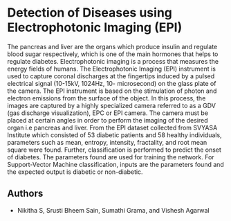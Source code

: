 
# Detection of Diseases using Electrophotonic Imaging (EPI)

The pancreas and liver are the organs which produce insulin and regulate blood sugar respectively, which is one of the main hormones that helps to regulate diabetes. Electrophotonic imaging is a process that measures the energy fields of humans. The Electrophotonic Imaging (EPI) instrument is used to capture coronal discharges at the fingertips induced by a pulsed electrical signal (10-15kV, 1024Hz, 10- microsecond) on the glass plate of the camera. The EPI instrument is based on the stimulation of photon and electron emissions from the surface of the object. In this process, the images are captured by a highly specialized camera referred to as a GDV (gas discharge visualization), EPC or EPI camera. The camera must be placed at certain angles in order to perform the imaging of the desired organ i.e pancreas and liver. From the EPI dataset collected from SVYASA Institute which consisted of 53 diabetic patients and 58 healthy individuals, parameters such as mean, entropy, intensity, fractality, and root mean square were found. Further, classification is performed to predict the onset of diabetes. The parameters found are used for training the network. For Support-Vector Machine classification, inputs are the parameters found and the expected output is diabetic or non-diabetic.


## Authors

- Nikitha S, Srusti Bheem Sain, Sumathi Grama, and Vishesh Agarwal

